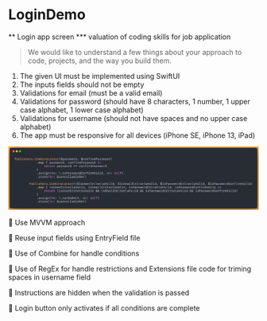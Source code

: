 # LoginDemo
** Login app screen
*** valuation of coding skills for job application

> We would like to understand a few things about your approach to code, projects, and the way you build them.

1. The given UI must be implemented using SwiftUI
2. The inputs fields should not be empty
3. Validations for email (must be a valid email)
4. Validations for password (should have 8 characters, 1 number, 1 upper case alphabet, 1 lower case alphabet)
5. Validations for username (should not have spaces and no upper case alphabet)
6. The app must be responsive for all devices (iPhone SE, iPhone 13, iPad)

![Use Combine](/Images/CombineLoginSample.png)

📌 Use MVVM approach

📌 Reuse input fields using EntryField file

📌 Use of Combine for handle conditions

📌 Use of RegEx for handle restrictions and Extensions file code for triming spaces in username field

📌 Instructions are hidden when the validation is passed

📌 Login button only activates if all conditions are complete
